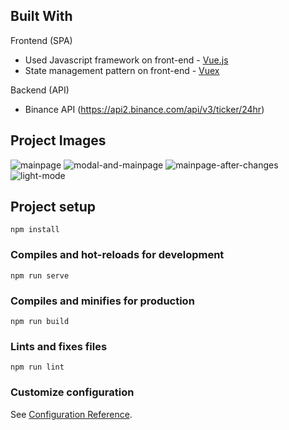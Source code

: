 ## Built With

Frontend (SPA)

- Used Javascript framework on front-end - [Vue.js](https://vuejs.org/)
- State management pattern on front-end - [Vuex](https://vuex.vuejs.org/)

Backend (API)

- Binance API (https://api2.binance.com/api/v3/ticker/24hr)

## Project Images
![mainpage](https://github.com/abdullahokay/PortfolioApp/img/mainpage.PNG)
![modal-and-mainpage](https://github.com/abdullahokay/PortfolioApp/img/modalandmainpage.PNG)
![mainpage-after-changes](https://github.com/abdullahokay/PortfolioApp/img/mainpageafterchanges.PNG)
![light-mode](https://github.com/abdullahokay/PortfolioApp/img/lightmode.PNG)


## Project setup
```
npm install
```

### Compiles and hot-reloads for development
```
npm run serve
```

### Compiles and minifies for production
```
npm run build
```

### Lints and fixes files
```
npm run lint
```

### Customize configuration
See [Configuration Reference](https://cli.vuejs.org/config/).
